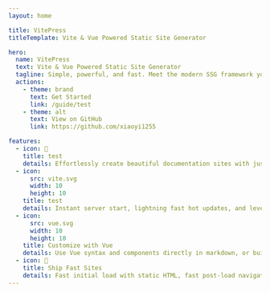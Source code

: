 ```yaml
---
layout: home

title: VitePress
titleTemplate: Vite & Vue Powered Static Site Generator

hero:
  name: VitePress
  text: Vite & Vue Powered Static Site Generator
  tagline: Simple, powerful, and fast. Meet the modern SSG framework you've always wanted.
  actions:
    - theme: brand
      text: Get Started
      link: /guide/test
    - theme: alt
      text: View on GitHub
      link: https://github.com/xiaoyi1255

features:
  - icon: 📝
    title: test
    details: Effortlessly create beautiful documentation sites with just markdown.
  - icon: 
      src: vite.svg
      width: 10
      height: 10
    title: test
    details: Instant server start, lightning fast hot updates, and leverage Vite ecosystem plugins.
  - icon: 
      src: vue.svg
      width: 10
      height: 10
    title: Customize with Vue
    details: Use Vue syntax and components directly in markdown, or build custom themes with Vue components.
  - icon: 🚀
    title: Ship Fast Sites
    details: Fast initial load with static HTML, fast post-load navigation with client-side routing.
---
```


